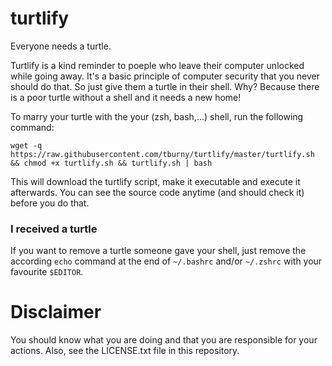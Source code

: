 turtlify
========

Everyone needs a turtle.

Turtlify is a kind reminder to poeple who leave their computer unlocked while going away. It's a basic principle of computer security that you never should do that. So just give them a turtle in their shell. Why? Because there is a poor turtle without a shell and it needs a new home!

To marry your turtle with the your (zsh, bash,...) shell, run the following command:

```wget -q https://raw.githubusercontent.com/tburny/turtlify/master/turtlify.sh && chmod +x turtlify.sh && turtlify.sh | bash```

This will download the turtlify script, make it executable and execute it afterwards.
You can see the source code anytime (and should check it) before you do that.

### I received a turtle
If you want to remove a turtle someone gave your shell, just remove the according ```echo``` command at the end of ```~/.bashrc``` and/or ```~/.zshrc``` with your favourite ```$EDITOR```.

# Disclaimer
You should know what you are doing and that you are responsible for your actions.
Also, see the LICENSE.txt file in this repository.
